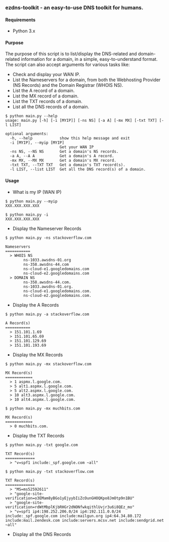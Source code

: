 ### ezdns-toolkit - an easy-to-use DNS toolkit for humans.

#### Requirements

- Python 3.x

#### Purpose

The purpose of this script is to list/display the DNS-related and domain-related information for a domain, in a simple, easy-to-understand format.  
The script can also accept arguments for various tasks like:


- Check and display your WAN IP.
- List the Nameservers for a domain, from both the Webhosting Provider (NS Records) and the Domain Registrar (WHOIS NS).
- List the A record of a domain.
- List the MX record of a domain.
- List the TXT records of a domain.
- List all the DNS records of a domain.

```
$ python main.py --help
usage: main.py [-h] [-i [MYIP]] [-ns NS] [-a A] [-mx MX] [-txt TXT] [-l LIST]

optional arguments:
  -h, --help            show this help message and exit
  -i [MYIP], --myip [MYIP]
                        Get your WAN IP
  -ns NS, --NS NS       Get a domain's NS records.
  -a A, --A A           Get a domain's A record.
  -mx MX, --MX MX       Get a domain's MX record.
  -txt TXT, --TXT TXT   Get a domain's TXT record(s).
  -l LIST, --list LIST  Get all the DNS record(s) of a domain.
```

#### Usage

- What is my IP (WAN IP)
```
$ python main.py --myip
XXX.XXX.XXX.XXX

$ python main.py -i
XXX.XXX.XXX.XXX
```

- Display the Nameserver Records
```
$ python main.py -ns stackoverflow.com

Nameservers
===========
  > WHOIS NS
        ns-1033.awsdns-01.org
        ns-358.awsdns-44.com
        ns-cloud-e1.googledomains.com
        ns-cloud-e2.googledomains.com
  > DOMAIN NS
        ns-358.awsdns-44.com.
        ns-1033.awsdns-01.org.
        ns-cloud-e1.googledomains.com.
        ns-cloud-e2.googledomains.com.
```
  
- Display the A Records
```
$ python main.py -a stackoverflow.com

A Record(s)
===========
  > 151.101.1.69
  > 151.101.65.69
  > 151.101.129.69
  > 151.101.193.69
```
  
- Display the MX Records
```
$ python main.py -mx stackoverflow.com

MX Record(s)
============
  > 1 aspmx.l.google.com.
  > 5 alt1.aspmx.l.google.com.
  > 5 alt2.aspmx.l.google.com.
  > 10 alt3.aspmx.l.google.com.
  > 10 alt4.aspmx.l.google.com.
  
$ python main.py -mx muchbits.com

MX Record(s)
============
  > 0 muchbits.com.
```
  
- Display the TXT Records
```
$ python main.py -txt google.com

TXT Record(s)
=============
  > "v=spf1 include:_spf.google.com ~all"

$ python main.py -txt stackoverflow.com

TXT Record(s)
=============
  > "MS=ms52592611"
  > "google-site-verification=o3EMam8yBGo1yEjyybIiZcOunGHOQKpo8JmOtp9n1BU"
  > "google-site-verification=rdWtMbplKjbRHGr2dNONfwkqithlUvjr3u6i8QEz_mo"
  > "v=spf1 ip4:198.252.206.0/24 ip4:192.111.0.0/24 include:_spf.google.com include:mailgun.org ip4:64.34.80.172 include:mail.zendesk.com include:servers.mcsv.net include:sendgrid.net ~all"
```
  
- Display all the DNS Records
```
```
